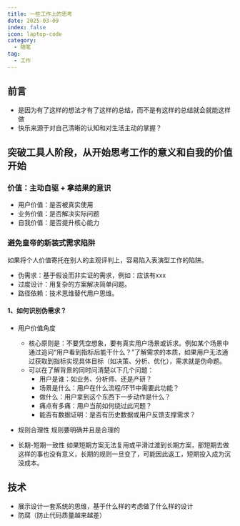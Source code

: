 ```yaml
---
title: 一些工作上的思考
date: 2025-03-09
index: false
icon: laptop-code
category:
  - 随笔
tag:
  - 工作
---
```

## 前言
- 是因为有了这样的想法才有了这样的总结，而不是有这样的总结就会就能这样做
- 快乐来源于对自己清晰的认知和对生活主动的掌握？

## 突破工具人阶段，从开始思考工作的意义和自我的价值开始
### 价值：主动自驱 + 拿结果的意识
- 用户价值：是否被真实使用 
- 业务价值：是否解决实际问题 
- 自我价值：是否提升核心能力

### 避免皇帝的新装式需求陷阱
如果将个人价值寄托在别人的主观评判上，容易陷入表演型工作的陷阱。
- 伪需求：基于假设而非实证的需求，例如：应该有xxx
- 过度设计：用复杂的方案解决简单问题。
- 路径依赖：技术思维替代用户思维。

#### 1、如何识别伪需求？
- 用户价值角度 
  - 核心原则是：不要凭空想象，要有真实用户场景或诉求。例如某个场景中通过追问“用户看到指标后能干什么？”了解需求的本质，如果用户无法通过获取到指标实现具体目标（如决策、分析、优化），需求就是伪命题。
  - 可以在了解背景的同时问清楚以下几个问题： 
    - 用户是谁：如业务、分析师、还是产研？ 
    - 场景是什么：用户在什么流程/环节中需要此功能？ 
    - 做什么：用户拿到这个东西下一步动作是什么？ 
    - 痛点有多痛：用户当前如何绕过此问题？ 
    - 能否有数据证明：是否有历史数据或用户反馈支撑需求？

- 规则合理性
规则要明确并且是合理的

- 长期-短期一致性
如果短期方案无法复用或平滑过渡到长期方案，那短期去做这样的事也没有意义，长期的规则一旦变了，可能因此返工，短期投入成为沉没成本。


## 技术
- 展示设计一套系统的思维，基于什么样的考虑做了什么样的设计
- 防腐（防止代码质量越来越差）

